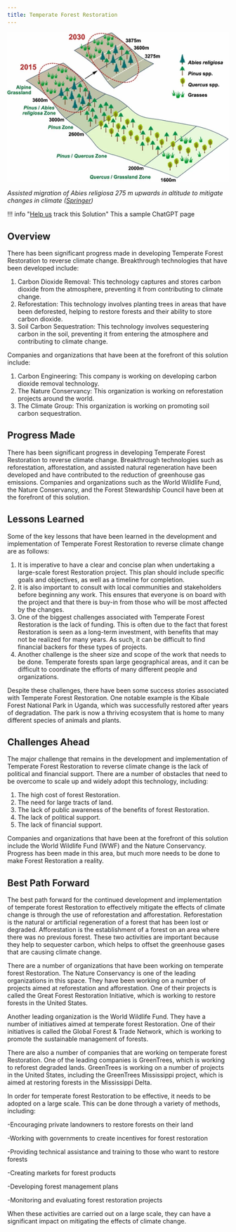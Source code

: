 ```yaml
---
title: Temperate Forest Restoration
---
```

![Assisted migration of Abies religiosa 275m upward might be necessary for climate mitigation and to maintain its function for Danaus plexippus.](/../static/img/temperate-forest-restoration.webp)

*Assisted migration of Abies religiosa 275 m upwards in altitude to mitigate changes in climate ([Springer](https://link.springer.com/article/10.1007/s11056-015-9504-6))*

!!! info "[Help us](../../contribute) track this Solution"
    This a sample ChatGPT page

## Overview

There has been significant progress made in developing Temperate Forest Restoration to reverse climate change. Breakthrough technologies that have been developed include:

1. Carbon Dioxide Removal: This technology captures and stores carbon dioxide from the atmosphere, preventing it from contributing to climate change.
2. Reforestation: This technology involves planting trees in areas that have been deforested, helping to restore forests and their ability to store carbon dioxide.
3. Soil Carbon Sequestration: This technology involves sequestering carbon in the soil, preventing it from entering the atmosphere and contributing to climate change.

Companies and organizations that have been at the forefront of this solution include:

1. Carbon Engineering: This company is working on developing carbon dioxide removal technology.
2. The Nature Conservancy: This organization is working on reforestation projects around the world.
3. The Climate Group: This organization is working on promoting soil carbon sequestration.

## Progress Made

There has been significant progress in developing Temperate Forest Restoration to reverse climate change. Breakthrough technologies such as reforestation, afforestation, and assisted natural regeneration have been developed and have contributed to the reduction of greenhouse gas emissions. Companies and organizations such as the World Wildlife Fund, the Nature Conservancy, and the Forest Stewardship Council have been at the forefront of this solution.

## Lessons Learned

Some of the key lessons that have been learned in the development and implementation of Temperate Forest Restoration to reverse climate change are as follows: 

1. It is imperative to have a clear and concise plan when undertaking a large-scale forest Restoration project. This plan should include specific goals and objectives, as well as a timeline for completion.
2. It is also important to consult with local communities and stakeholders before beginning any work. This ensures that everyone is on board with the project and that there is buy-in from those who will be most affected by the changes.
3. One of the biggest challenges associated with Temperate Forest Restoration is the lack of funding. This is often due to the fact that forest Restoration is seen as a long-term investment, with benefits that may not be realized for many years. As such, it can be difficult to find financial backers for these types of projects.
4. Another challenge is the sheer size and scope of the work that needs to be done. Temperate forests span large geographical areas, and it can be difficult to coordinate the efforts of many different people and organizations.

Despite these challenges, there have been some success stories associated with Temperate Forest Restoration. One notable example is the Kibale Forest National Park in Uganda, which was successfully restored after years of degradation. The park is now a thriving ecosystem that is home to many different species of animals and plants.

## Challenges Ahead

The major challenge that remains in the development and implementation of Temperate Forest Restoration to reverse climate change is the lack of political and financial support. There are a number of obstacles that need to be overcome to scale up and widely adopt this technology, including:

1. The high cost of forest Restoration.
2. The need for large tracts of land.
3. The lack of public awareness of the benefits of forest Restoration.
4. The lack of political support.
5. The lack of financial support.

Companies and organizations that have been at the forefront of this solution include the World Wildlife Fund (WWF) and the Nature Conservancy. Progress has been made in this area, but much more needs to be done to make Forest Restoration a reality.

## Best Path Forward

The best path forward for the continued development and implementation of temperate forest Restoration to effectively mitigate the effects of climate change is through the use of reforestation and afforestation. Reforestation is the natural or artificial regeneration of a forest that has been lost or degraded. Afforestation is the establishment of a forest on an area where there was no previous forest. These two activities are important because they help to sequester carbon, which helps to offset the greenhouse gases that are causing climate change.

There are a number of organizations that have been working on temperate forest Restoration. The Nature Conservancy is one of the leading organizations in this space. They have been working on a number of projects aimed at reforestation and afforestation. One of their projects is called the Great Forest Restoration Initiative, which is working to restore forests in the United States.

Another leading organization is the World Wildlife Fund. They have a number of initiatives aimed at temperate forest Restoration. One of their initiatives is called the Global Forest & Trade Network, which is working to promote the sustainable management of forests.

There are also a number of companies that are working on temperate forest Restoration. One of the leading companies is GreenTrees, which is working to reforest degraded lands. GreenTrees is working on a number of projects in the United States, including the GreenTrees Mississippi project, which is aimed at restoring forests in the Mississippi Delta.

In order for temperate forest Restoration to be effective, it needs to be adopted on a large scale. This can be done through a variety of methods, including:

\-Encouraging private landowners to restore forests on their land

\-Working with governments to create incentives for forest restoration

\-Providing technical assistance and training to those who want to restore forests

\-Creating markets for forest products

\-Developing forest management plans

\-Monitoring and evaluating forest restoration projects

When these activities are carried out on a large scale, they can have a significant impact on mitigating the effects of climate change.